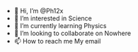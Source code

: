 - 👋 Hi, I’m @Ph12x
- 👀 I’m interested in Science
- 🌱 I’m currently learning Physics
- 💞️ I’m looking to collaborate on Nowhere
- 📫 How to reach me My email

<!---
Ph12x/Ph12x is a ✨ special ✨ repository because its `README.md` (this file) appears on your GitHub profile.
You can click the Preview link to take a look at your changes.
--->
